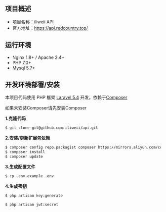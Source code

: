 
## 项目概述

+ 项目名称：iliweii API
+ 官方地址：https://api.redcountry.top/

## 运行环境

+ Nginx 1.8+ / Apache 2.4+
+ PHP 7.0+
+ Mysql 5.7+

## 开发环境部署/安装

本项目代码使用 PHP 框架 [Laravel 5.4](https://learnku.com/docs/laravel/5.4) 开发，依赖于[Composer](https://getcomposer.org/)

如果未安装Composer请先安装Composer

**1.克隆代码**

```bash
$ git clone git@github.com:iliweii/api.git
```

**2.安装/更新扩展包依赖**

```bash
$ composer config repo.packagist composer https://mirrors.aliyun.com/composer/
$ composer install
$ composer update
```

**3.生成配置文件**

```bash
$ cp .env.example .env
```

**4.生成密钥**

```bash
$ php artisan key:generate
```

```bash
$ php artisan jwt:secret
```

